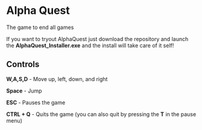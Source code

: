 # Alpha Quest
The game to end all games

If you want to tryout AlphaQuest just download the repository and launch the **AlphaQuest_Installer.exe** and the install will take care of it self!

## Controls
**W,A,S,D** - Move up, left, down, and right

**Space** - Jump

**ESC** - Pauses the game

**CTRL + Q** - Quits the game (you can also quit by pressing the **T** in the pause menu)
